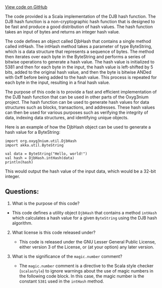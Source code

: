 [View code on GitHub](https://github.com/alephium/alephium/util/src/main/scala/org/alephium/util/DjbHash.scala)

The code provided is a Scala implementation of the DJB hash function. The DJB hash function is a non-cryptographic hash function that is designed to be fast and produce a good distribution of hash values. The hash function takes an input of bytes and returns an integer hash value.

The code defines an object called DjbHash that contains a single method called intHash. The intHash method takes a parameter of type ByteString, which is a data structure that represents a sequence of bytes. The method then iterates over each byte in the ByteString and performs a series of bitwise operations to generate a hash value. The hash value is initialized to 5381 and then for each byte in the input, the hash value is left-shifted by 5 bits, added to the original hash value, and then the byte is bitwise ANDed with 0xff before being added to the hash value. This process is repeated for each byte in the input, resulting in a final hash value.

The purpose of this code is to provide a fast and efficient implementation of the DJB hash function that can be used in other parts of the Oxyg3nium project. The hash function can be used to generate hash values for data structures such as blocks, transactions, and addresses. These hash values can then be used for various purposes such as verifying the integrity of data, indexing data structures, and identifying unique objects.

Here is an example of how the DjbHash object can be used to generate a hash value for a ByteString:

```
import org.oxyg3nium.util.DjbHash
import akka.util.ByteString

val data = ByteString("Hello, world!")
val hash = DjbHash.intHash(data)
println(hash)
```

This would output the hash value of the input data, which would be a 32-bit integer.
## Questions: 
 1. What is the purpose of this code?
   - This code defines a utility object `DjbHash` that contains a method `intHash` which calculates a hash value for a given `ByteString` using the DJB hash algorithm.

2. What license is this code released under?
   - This code is released under the GNU Lesser General Public License, either version 3 of the License, or (at your option) any later version.

3. What is the significance of the `magic.number` comment?
   - The `magic.number` comment is a directive to the Scala style checker (`scalastyle`) to ignore warnings about the use of magic numbers in the following code block. In this case, the magic number is the constant `5381` used in the `intHash` method.